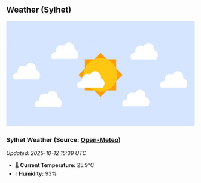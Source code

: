 ## Weather (Sylhet)
![](/weather.webp)
<!-- WEATHER-START -->
### Sylhet Weather (Source: [Open-Meteo](https://open-meteo.com))
_Updated: 2025-10-12 15:39 UTC_
* 🌡️ **Current Temperature:** 25.9°C
* 💧 **Humidity:** 93%
<!-- WEATHER-END -->


















































































































































































